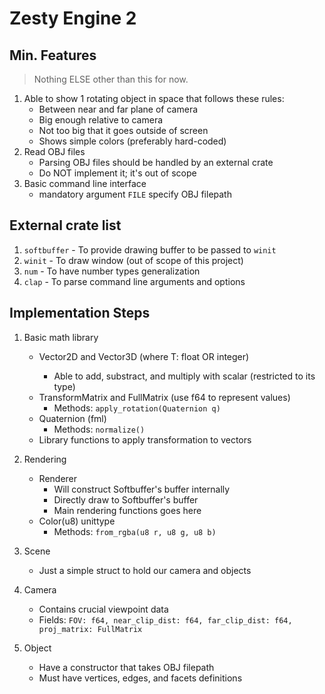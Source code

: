 # Zesty Engine 2

## Min. Features
> Nothing ELSE other than this for now.
1. Able to show 1 rotating object in space that follows these rules:
    - Between near and far plane of camera
    - Big enough relative to camera
    - Not too big that it goes outside of screen
    - Shows simple colors (preferably hard-coded)
2. Read OBJ files
    - Parsing OBJ files should be handled by an external crate
    - Do NOT implement it; it's out of scope
3. Basic command line interface
    - mandatory argument `FILE` specify OBJ filepath

## External crate list
1. `softbuffer` - To provide drawing buffer to be passed to `winit`
2. `winit` - To draw window (out of scope of this project)
3. `num` - To have number types generalization
4. `clap` - To parse command line arguments and options

## Implementation Steps
1. Basic math library
    - Vector2D<T> and Vector3D<T> (where T: float OR integer)
        - Able to add, substract, and multiply with scalar (restricted to its type)
    - TransformMatrix and FullMatrix (use f64 to represent values)
        - Methods: `apply_rotation(Quaternion q)`
    - Quaternion (fml)
        - Methods: `normalize()`
    - Library functions to apply transformation to vectors

2. Rendering
    - Renderer
        - Will construct Softbuffer's buffer internally
        - Directly draw to Softbuffer's buffer
        - Main rendering functions goes here
    - Color(u8) unittype
        - Methods: `from_rgba(u8 r, u8 g, u8 b)`

3. Scene
    - Just a simple struct to hold our camera and objects

4. Camera
    - Contains crucial viewpoint data
    - Fields: `FOV: f64, near_clip_dist: f64, far_clip_dist: f64, proj_matrix: FullMatrix`

5. Object
    - Have a constructor that takes OBJ filepath
    - Must have vertices, edges, and facets definitions

